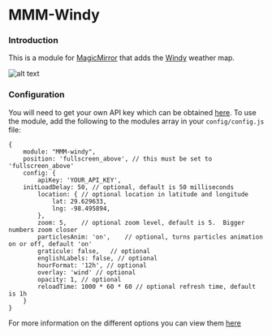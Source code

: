 # MMM-Windy

### Introduction
This is a module for [MagicMirror](https://github.com/MichMich/MagicMirror) that adds the [Windy](https://www.windy.com/) weather map.

![alt text](https://github.com/santi4488/MMM-windy/blob/master/windy.PNG)

### Configuration
You will need to get your own API key which can be obtained [here](https://api4.windy.com/api-key).
To use the module, add the following to the modules array in your `config/config.js` file:
```
{
	module: "MMM-windy",
	position: 'fullscreen_above', // this must be set to 'fullscreen_above'
	config: {
		apiKey: 'YOUR_API_KEY',
    initLoadDelay: 50, // optional, default is 50 milliseconds
		location: {	// optional location in latitude and longitude
			lat: 29.629633,	
			lng: -98.495894,
		},
		zoom: 5,	// optional zoom level, default is 5.  Bigger numbers zoom closer
		particlesAnim: 'on',	// optional, turns particles animation on or off, default 'on'
		graticule: false,	// optional
		englishLabels: false, // optional
		hourFormat: '12h', // optional
		overlay: 'wind' // optional
		opacity: 1, // optional
    	reloadTime: 1000 * 60 * 60 // optional refresh time, default is 1h
	}
}
```

For more information on the different options you can view them [here](https://api4.windy.com/examples/parameters)
